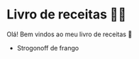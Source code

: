 # Livro de receitas :man_cook:

Olá! Bem vindos ao meu livro de receitas :wave:

- Strogonoff de frango

  